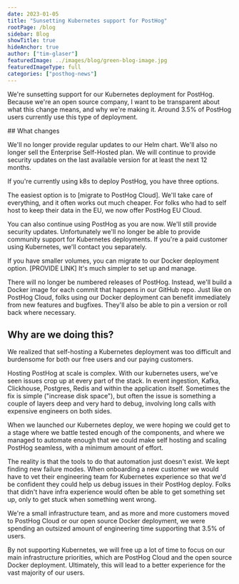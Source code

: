 ```yaml
---
date: 2023-01-05
title: "Sunsetting Kubernetes support for PostHog"
rootPage: /blog
sidebar: Blog
showTitle: true
hideAnchor: true
author: ["tim-glaser"]
featuredImage: ../images/blog/green-blog-image.jpg
featuredImageType: full
categories: ["posthog-news"]
---
```


We're sunsetting support for our Kubernetes deployment for PostHog. Because we're an open source company, I want to be transparent about what this change means, and why we're making it. Around 3.5% of PostHog users currently use this type of deployment.

## What changes

We'll no longer provide regular updates to our Helm chart. We'll also no longer sell the Enterprise Self-Hosted plan. We will continue to provide security updates on the last available version for at least the next 12 months.

If you're currently using k8s to deploy PostHog, you have three options.

The easiest option is to [migrate to PostHog Cloud]. We'll take care of everything, and it often works out much cheaper. For folks who had to self host to keep their data in the EU, we now offer PostHog EU Cloud. 

You can also continue using PostHog as you are now. We'll still provide security updates. Unfortunately we'll no longer be able to provide community support for Kubernetes deployments. If you're a paid customer using Kubernetes, we'll contact you separately.

If you have smaller volumes, you can migrate to our Docker deployment option. [PROVIDE LINK] It's much simpler to set up and manage.

There will no longer be numbered releases of PostHog. Instead, we'll build a Docker image for each commit that happens in our GitHub repo. Just like on PostHog Cloud, folks using our Docker deployment can benefit immediately from new features and bugfixes. They'll also be able to pin a version or roll back where necessary.

## Why are we doing this?

We realized that self-hosting a Kubernetes deployment was too difficult and burdensome for both our free users and our paying customers.

Hosting PostHog at scale is complex. With our kubernetes users, we've seen issues crop up at every part of the stack. In event ingestion, Kafka, Clickhouse, Postgres, Redis and within the application itself. Sometimes the fix is simple ("increase disk space"), but often the issue is something a couple of layers deep and very hard to debug, involving long calls with expensive engineers on both sides.

When we launched our Kubernetes deploy, we were hoping we could get to a stage where we battle tested enough of the components, and where we managed to automate enough that we could make self hosting and scaling PostHog seamless, with a minimum amount of effort.

The reality is that the tools to do that automation just doesn't exist. We kept finding new failure modes. When onboarding a new customer we would have to vet their engineering team for Kubernetes experience so that we'd be confident they could help us debug issues in their PostHog deploy. Folks that didn't have infra experience would often be able to get something set up, only to get stuck when something went wrong.

We're a small infrastructure team, and as more and more customers moved to PostHog Cloud or our open source Docker deployment, we were spending an outsized amount of engineering time supporting that 3.5% of users.

By not supporting Kubernetes, we will free up a lot of time to focus on our main infrastructure priorities, which are PostHog Cloud and the open source Docker deployment. Ultimately, this will lead to a better experience for the vast majority of our users.
